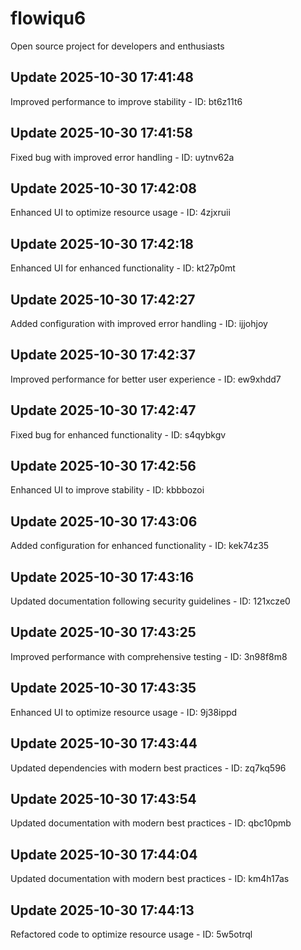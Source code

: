 # flowiqu6
Open source project for developers and enthusiasts

## Update 2025-10-30 17:41:48
Improved performance to improve stability - ID: bt6z11t6


## Update 2025-10-30 17:41:58
Fixed bug with improved error handling - ID: uytnv62a


## Update 2025-10-30 17:42:08
Enhanced UI to optimize resource usage - ID: 4zjxruii


## Update 2025-10-30 17:42:18
Enhanced UI for enhanced functionality - ID: kt27p0mt


## Update 2025-10-30 17:42:27
Added configuration with improved error handling - ID: ijjohjoy


## Update 2025-10-30 17:42:37
Improved performance for better user experience - ID: ew9xhdd7


## Update 2025-10-30 17:42:47
Fixed bug for enhanced functionality - ID: s4qybkgv


## Update 2025-10-30 17:42:56
Enhanced UI to improve stability - ID: kbbbozoi


## Update 2025-10-30 17:43:06
Added configuration for enhanced functionality - ID: kek74z35


## Update 2025-10-30 17:43:16
Updated documentation following security guidelines - ID: 121xcze0


## Update 2025-10-30 17:43:25
Improved performance with comprehensive testing - ID: 3n98f8m8


## Update 2025-10-30 17:43:35
Enhanced UI to optimize resource usage - ID: 9j38ippd


## Update 2025-10-30 17:43:44
Updated dependencies with modern best practices - ID: zq7kq596


## Update 2025-10-30 17:43:54
Updated documentation with modern best practices - ID: qbc10pmb


## Update 2025-10-30 17:44:04
Updated documentation with modern best practices - ID: km4h17as


## Update 2025-10-30 17:44:13
Refactored code to optimize resource usage - ID: 5w5otrql

